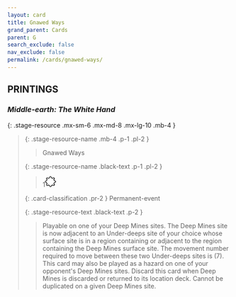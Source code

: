 ```yaml
---
layout: card
title: Gnawed Ways
grand_parent: Cards
parent: G
search_exclude: false
nav_exclude: false
permalink: /cards/gnawed-ways/
---
```


## PRINTINGS


### _Middle-earth: The White Hand_

{: .stage-resource .mx-sm-6 .mx-md-8 .mx-lg-10 .mb-4 }
> {: .stage-resource-name .mb-4 .p-1 .pl-2 }
> > <div class="card-mp"></div>
> > <div class="card-name">Gnawed Ways</div>
>
> {: .stage-resource-name .black-text .p-1 .pl-2 }
> > 1![](/assets/images/stage-point.svg)
>
> {: .card-classification .pr-2 }
> Permanent-event
>
> {: .stage-resource-text .black-text .p-2 }
> > Playable on one of your Deep Mines sites. The Deep Mines site is now adjacent to an Under-deeps site of your choice whose surface site is in a region containing or adjacent to the region containing the Deep Mines surface site. The movement number required to move between these two Under-deeps sites is (7). This card may also be played as a hazard on one of your opponent's Deep Mines sites. Discard this card when Deep Mines is discarded or returned to its location deck. Cannot be duplicated on a given Deep Mines site.   
> 
